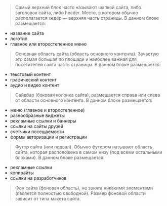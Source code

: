 >Самый верхний блок часто называют шапкой сайта, либо заголовок сайта, либо header. Место, в котором обычно располагается хедер — верхняя часть страницы. В данном блоке размещается: 
- название сайта 
- логотип
- главное или второстепенное меню

>Основная область сайта (область основного контента). Зачастую это самая большая по площади и наиболее важная для посетителей сайта часть страницы. В данном блоке размещается: 
- текстовый контент
- графический контент
- аудио и видео контент

>Сайдбар (боковая колонка сайта), размещается справа или слева от области основного контента. В данном блоке размещается:
- меню (главное и второстепенное)
- разнообразные виджеты
- рекламные ссылки и баннеры
- ссылки на сайты друзей
- счетчики посещаемости
- формы авторизации и регистрации

>Футер сайта (или подвал). Обычно футером называют область сайта, которая расположена в самом низу (под всеми остальными блоками). В данном блоке размещается:
- рекламные ссылки
- копирайты 
- ссылки на разработчиков

>Фон сайта (фоновая область), не занята никакими элементами (является полностью свободной). Размер фоновой области зависит от типа макета сайта.